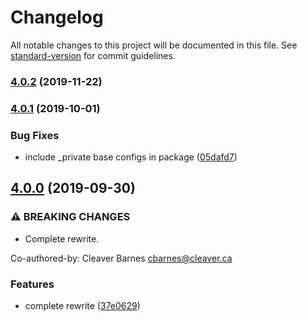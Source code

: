 # Changelog

All notable changes to this project will be documented in this file. See [standard-version](https://github.com/conventional-changelog/standard-version) for commit guidelines.

### [4.0.2](https://github.com/mightyiam/tsconfigs/compare/v4.0.1...v4.0.2) (2019-11-22)

### [4.0.1](https://github.com/mightyiam/tsconfigs/compare/v4.0.0...v4.0.1) (2019-10-01)


### Bug Fixes

* include _private base configs in package ([05dafd7](https://github.com/mightyiam/tsconfigs/commit/05dafd7))

## [4.0.0](https://github.com/mightyiam/tsconfigs/compare/v3.0.0...v4.0.0) (2019-09-30)


### ⚠ BREAKING CHANGES

* Complete rewrite.

Co-authored-by: Cleaver Barnes <cbarnes@cleaver.ca>

### Features

* complete rewrite ([37e0629](https://github.com/mightyiam/tsconfigs/commit/37e0629))

